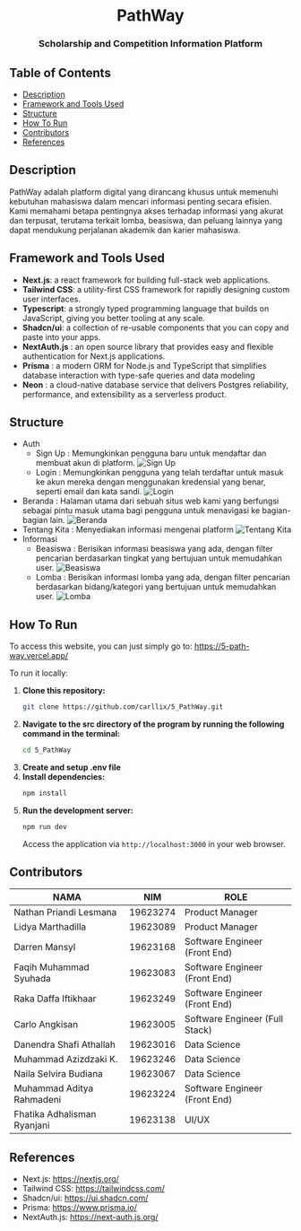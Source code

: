 <h1 align="center">PathWay</h1>
<h3 align="center">Scholarship and Competition Information Platform</h3>

## Table of Contents
- [Description](#description)
- [Framework and Tools Used](#framework-and-tools-used)
- [Structure](#structure)
- [How To Run](#how-to-run)
- [Contributors](#contributors)
- [References](#references)

## Description
PathWay adalah platform digital yang dirancang khusus untuk memenuhi kebutuhan mahasiswa dalam mencari informasi penting secara efisien. Kami memahami betapa pentingnya akses terhadap informasi yang akurat dan terpusat, terutama terkait lomba, beasiswa, dan peluang lainnya yang dapat mendukung perjalanan akademik dan karier mahasiswa.

## Framework and Tools Used
- **Next.js**: a react framework for building full-stack web applications.
- **Tailwind CSS**: a utility-first CSS framework for rapidly designing custom user interfaces.
- **Typescript**: a strongly typed programming language that builds on JavaScript, giving you better tooling at any scale.
- **Shadcn/ui**: a collection of re-usable components that you can copy and paste into your apps.
- **NextAuth.js** : an open source library that provides easy and flexible authentication for Next.js applications.
- **Prisma** : a modern ORM for Node.js and TypeScript that simplifies database interaction with type-safe queries and data modeling
- **Neon** : a cloud-native database service that delivers Postgres reliability, performance, and extensibility as a serverless product.

## Structure
- Auth
  - Sign Up : Memungkinkan pengguna baru untuk mendaftar dan membuat akun di platform.
  ![Sign Up](image/signup.png)
  - Login : Memungkinkan pengguna yang telah terdaftar untuk masuk ke akun mereka dengan menggunakan kredensial yang benar, seperti email dan kata sandi.
  ![Login](image/login.png)
- Beranda : Halaman utama dari sebuah situs web kami yang berfungsi sebagai pintu masuk utama bagi pengguna untuk menavigasi ke bagian-bagian lain.
![Beranda](image/beranda.png)
- Tentang Kita : Menyediakan informasi mengenai platform
![Tentang Kita](image/tentangkita.png)
- Informasi 
  - Beasiswa : Berisikan informasi beasiswa yang ada, dengan filter pencarian berdasarkan tingkat yang bertujuan untuk memudahkan user.
  ![Beasiswa](image/beasiswa.png)
  - Lomba : Berisikan informasi lomba yang ada, dengan filter pencarian berdasarkan bidang/kategori yang bertujuan untuk memudahkan user.
  ![Lomba](image/lomba.png)

## How To Run
To access this website, you can just simply go to: 
https://5-path-way.vercel.app/

To run it locally:
1. **Clone this repository:**
   ```bash
   git clone https://github.com/carllix/5_PathWay.git
   ```
2. **Navigate to the src directory of the program by running the following command in the terminal:**
   ```bash
   cd 5_PathWay
   ```
3. **Create and setup .env file**
4. **Install dependencies:**
   ```bash
   npm install
   ```
5. **Run the development server:**
   ```bash
   npm run dev
   ```
   Access the application via `http://localhost:3000` in your web browser.

## Contributors
| **NAMA** | **NIM** | **ROLE** |
|---|---|---|
|Nathan Priandi Lesmana|19623274|Product Manager|
|Lidya Marthadilla|19623089|Product Manager|
|Darren Mansyl|19623168|Software Engineer (Front End)|
|Faqih Muhammad Syuhada|19623083|Software Engineer (Front End)|
|Raka Daffa Iftikhaar|19623249|Software Engineer (Front End)|
|Carlo Angkisan|19623005|Software Engineer (Full Stack)|
|Danendra Shafi Athallah|19623016|Data Science|
|Muhammad Azizdzaki K.|19623246|Data Science|
|Naila Selvira Budiana|19623067|Data Science|
|Muhammad Aditya Rahmadeni|19623224|Software Engineer (Front End)|
|Fhatika Adhalisman Ryanjani|19623138|UI/UX|

## References
- Next.js: https://nextjs.org/
- Tailwind CSS: https://tailwindcss.com/
- Shadcn/ui: https://ui.shadcn.com/
- Prisma: https://www.prisma.io/
- NextAuth.js: https://next-auth.js.org/